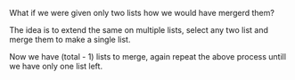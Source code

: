 What if we were given only two lists how we would have mergerd them?

The idea is to extend the same on multiple lists, select any two list and merge them to make a single list.

Now we have (total - 1) lists to merge, again repeat the above process untill we have only one list left.